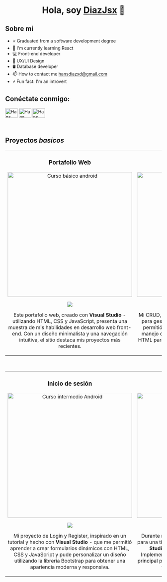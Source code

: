 <div align="center">
<h1 align="center">Hola, soy <a href="https://www.linkedin.com/in/díaz-d/">DiazJsx</a> 👋</h1>
</div>

## Sobre mi

- ⭐ Graduated from a software development degree
- 🌱 I'm currently learning React
- 💻 Front-end developer
- 📲 UX/UI Design
- 🛢 Database developer
- 📫 How to contact me hansdiazxd@gmail.com
- ⚡ Fun fact: I'm an introvert

## Conéctate conmigo:
<p align="left">
<a href="https://www.linkedin.com/in/díaz-d/" target="blank"><img align="center" src="https://raw.githubusercontent.com/rahuldkjain/github-profile-readme-generator/master/src/images/icons/Social/linked-in-alt.svg" alt="Hans diaz" height="30" width="40" /></a>
<a href="https://www.instagram.com/diaz_l15.jsx/" target="blank"><img align="center" src="https://raw.githubusercontent.com/rahuldkjain/github-profile-readme-generator/master/src/images/icons/Social/instagram.svg" alt="Hans Diaz" height="30" width="40" /></a>
<a href="https://www.facebook.com/Capy.One?locale=es_LA" target="blank"><img align="center" src="https://raw.githubusercontent.com/rahuldkjain/github-profile-readme-generator/master/src/images/icons/Social/facebook.svg" alt="Hans Diaz" height="30" width="40" /></a>
</p>

<br>

## Proyectos *basicos*
<table>
<tr>
<td width="50%">
<h3 align="center">Portafolio Web</h3>
<div align="center">
<a href="https://github.com/DiazJsx/Portafolio-Web" target="_blank"><img src="https://i.ibb.co/nm5mmWP/portafolio.png" width="400" alt="Curso básico android"></a>
<p>
<a href="https://github.com/DiazJsx/Portafolio-Web" target="_blank">
<img src="https://img.shields.io/badge/CÓDIGO-ff9?style=for-the-badge&logo=github&logoColor=black">
</a>
</p>
<p>Este portafolio web, creado con <strong> Visual Studio</strong> - utilizando HTML, CSS y JavaScript, presenta una muestra de mis habilidades en desarrollo web front-end.</strong> Con un diseño minimalista y una navegación intuitiva, el sitio destaca mis proyectos más recientes.</p>
</div>
                                                                                      
</td>

<td width="50%">
<h3 align="center">Crud Desing</h3>
<div align="center">                                       
<a href="https://github.com/DiazJsx/Crud-Desing" target="_blank"><img src="https://i.ibb.co/PGtc8c7/imagen-2024-08-26-113319177.png" width="400" alt="Curso arquitectura MVVM"></a>
<br>
<p>
<a href="https://github.com/DiazJsx/Crud-Desing" target="_blank">
<img src="https://img.shields.io/badge/C%C3%93DIGO-80ffaa?style=for-the-badge&logo=github&logoColor=black">
</a>
</p>
</p>Mi CRUD, diseñado y desarrollado en <strong>Visual Studio</strong> para gestionar una base de datos de clientes, me permitió poner en práctica mis habilidades en el manejo de formularios y validación de datos. Usé HTML para la estructura y CSS para crear un diseño atractivo.</p>
</div>                                                             
</table>                                                                                 
</div>
<br>

<table>
<tr>
<td width="50%">
<h3 align="center">Inicio de sesión</h3>
<div align="center">
<a href="https://github.com/DiazJsx/Inicio-Sesion" target="_blank"><img src="https://i.ibb.co/9ZmnHjP/Iniciosesion.png" width="400" alt="Curso intermedio Android"></a>
<p>
<a href="https://github.com/DiazJsx/Inicio-Sesion" target="_blank">
<img src="https://img.shields.io/badge/CÓDIGO-ff9?style=for-the-badge&logo=github&logoColor=black">
</a>
</p>
<p>Mi proyecto de Login y Register, inspirado en un tutorial y hecho con <strong> Visual Studio </strong> - que me permitió aprender a crear formularios dinámicos con HTML, CSS y JavaScript y pude personalizar un diseño utilizando la librería Bootstrap para obtener una apariencia moderna y responsiva.</p>
</div>
                                                                                      
</td>       

<td width="50%">
<h3 align="center">Abarrotes Desing</h3>
<div align="center">
<a href="https://github.com/DiazJsx/Abarrotes-Desing" target="_blank"><img src="https://i.ibb.co/YZY6BT2/abaaa.png" width="400" alt="Curso Kotlin Multiplatform"></a>
<p>
<a href="https://github.com/DiazJsx/Abarrotes-Desing" target="_blank">
<img src="https://img.shields.io/badge/C%C3%93DIGO-cfaae0?style=for-the-badge&logo=github&logoColor=black">
</a>
</p>
<p>Durante mis prácticas, desarrollé una página web para una tienda de abarrotes online utilizando <strong>Visual Studio, Figma, HTML, CSS y JavaScript</strong> - Implementé un carrusel de imágenes en la página principal para destacar los productos más populares y se enfoca en una tienda física. </p>
</div>
                                                                                      
</td>  
</table>                                                                                 
</div>
<br>

